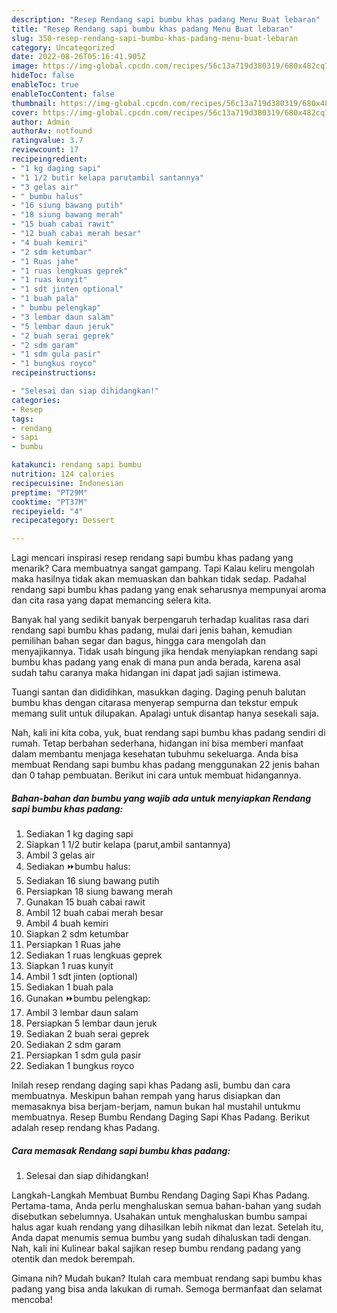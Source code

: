 ```yaml
---
description: "Resep Rendang sapi bumbu khas padang Menu Buat lebaran"
title: "Resep Rendang sapi bumbu khas padang Menu Buat lebaran"
slug: 350-resep-rendang-sapi-bumbu-khas-padang-menu-buat-lebaran
category: Uncategorized
date: 2022-08-26T05:16:41.905Z
image: https://img-global.cpcdn.com/recipes/56c13a719d380319/680x482cq70/rendang-sapi-bumbu-khas-padang-foto-resep-utama.jpg
hideToc: false
enableToc: true
enableTocContent: false
thumbnail: https://img-global.cpcdn.com/recipes/56c13a719d380319/680x482cq70/rendang-sapi-bumbu-khas-padang-foto-resep-utama.jpg
cover: https://img-global.cpcdn.com/recipes/56c13a719d380319/680x482cq70/rendang-sapi-bumbu-khas-padang-foto-resep-utama.jpg
author: Admin
authorAv: notfound
ratingvalue: 3.7
reviewcount: 17
recipeingredient:
- "1 kg daging sapi"
- "1 1/2 butir kelapa parutambil santannya"
- "3 gelas air"
- " bumbu halus"
- "16 siung bawang putih"
- "18 siung bawang merah"
- "15 buah cabai rawit"
- "12 buah cabai merah besar"
- "4 buah kemiri"
- "2 sdm ketumbar"
- "1 Ruas jahe"
- "1 ruas lengkuas geprek"
- "1 ruas kunyit"
- "1 sdt jinten optional"
- "1 buah pala"
- " bumbu pelengkap"
- "3 lembar daun salam"
- "5 lembar daun jeruk"
- "2 buah serai geprek"
- "2 sdm garam"
- "1 sdm gula pasir"
- "1 bungkus royco"
recipeinstructions:

- "Selesai dan siap dihidangkan!"
categories:
- Resep
tags:
- rendang
- sapi
- bumbu

katakunci: rendang sapi bumbu 
nutrition: 124 calories
recipecuisine: Indonesian
preptime: "PT29M"
cooktime: "PT37M"
recipeyield: "4"
recipecategory: Dessert

---
```



Lagi mencari inspirasi resep rendang sapi bumbu khas padang yang menarik? Cara membuatnya sangat gampang. Tapi Kalau keliru mengolah maka hasilnya tidak akan memuaskan dan bahkan tidak sedap. Padahal rendang sapi bumbu khas padang yang enak seharusnya mempunyai aroma dan cita rasa yang dapat memancing selera kita.


Banyak hal yang sedikit banyak berpengaruh terhadap kualitas rasa dari rendang sapi bumbu khas padang, mulai dari jenis bahan, kemudian pemilihan bahan segar dan bagus, hingga cara mengolah dan menyajikannya. Tidak usah bingung jika hendak menyiapkan rendang sapi bumbu khas padang yang enak di mana pun anda berada, karena asal sudah tahu caranya maka hidangan ini dapat jadi sajian istimewa.

Tuangi santan dan dididihkan, masukkan daging. Daging penuh balutan bumbu khas dengan citarasa menyerap sempurna dan tekstur empuk memang sulit untuk dilupakan. Apalagi untuk disantap hanya sesekali saja.


Nah, kali ini kita coba, yuk, buat rendang sapi bumbu khas padang sendiri di rumah. Tetap berbahan sederhana, hidangan ini bisa memberi manfaat dalam membantu menjaga kesehatan tubuhmu sekeluarga. Anda bisa membuat Rendang sapi bumbu khas padang menggunakan 22 jenis bahan dan 0 tahap pembuatan. Berikut ini cara untuk membuat hidangannya.

<!--inarticleads1-->

##### Bahan-bahan dan bumbu yang wajib ada untuk menyiapkan Rendang sapi bumbu khas padang:

1. Sediakan 1 kg daging sapi
1. Siapkan 1 1/2 butir kelapa (parut,ambil santannya)
1. Ambil 3 gelas air
1. Sediakan  ⏩bumbu halus:
1. Sediakan 16 siung bawang putih
1. Persiapkan 18 siung bawang merah
1. Gunakan 15 buah cabai rawit
1. Ambil 12 buah cabai merah besar
1. Ambil 4 buah kemiri
1. Siapkan 2 sdm ketumbar
1. Persiapkan 1 Ruas jahe
1. Sediakan 1 ruas lengkuas geprek
1. Siapkan 1 ruas kunyit
1. Ambil 1 sdt jinten (optional)
1. Sediakan 1 buah pala
1. Gunakan  ⏩bumbu pelengkap:
1. Ambil 3 lembar daun salam
1. Persiapkan 5 lembar daun jeruk
1. Sediakan 2 buah serai geprek
1. Sediakan 2 sdm garam
1. Persiapkan 1 sdm gula pasir
1. Sediakan 1 bungkus royco


Inilah resep rendang daging sapi khas Padang asli, bumbu dan cara membuatnya. Meskipun bahan rempah yang harus disiapkan dan memasaknya bisa berjam-berjam, namun bukan hal mustahil untukmu membuatnya. Resep Bumbu Rendang Daging Sapi Khas Padang. Berikut adalah resep rendang khas Padang. 

<!--inarticleads2-->

##### Cara memasak Rendang sapi bumbu khas padang:


1. Selesai dan siap dihidangkan!

Langkah-Langkah Membuat Bumbu Rendang Daging Sapi Khas Padang. Pertama-tama, Anda perlu menghaluskan semua bahan-bahan yang sudah disebutkan sebelumnya. Usahakan untuk menghaluskan bumbu sampai halus agar kuah rendang yang dihasilkan lebih nikmat dan lezat. Setelah itu, Anda dapat menumis semua bumbu yang sudah dihaluskan tadi dengan. Nah, kali ini Kulinear bakal sajikan resep bumbu rendang padang yang otentik dan medok berempah. 

Gimana nih? Mudah bukan? Itulah cara membuat rendang sapi bumbu khas padang yang bisa anda lakukan di rumah. Semoga bermanfaat dan selamat mencoba!
